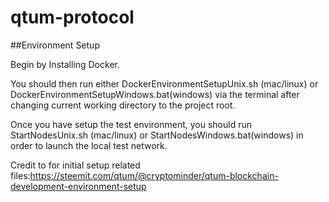 # qtum-protocol

##Environment Setup

Begin by Installing Docker.

You should then run either DockerEnvironmentSetupUnix.sh (mac/linux) or DockerEnvironmentSetupWindows.bat(windows)
via the terminal after changing current working directory to the project root.

Once you have setup the test environment, you should run StartNodesUnix.sh (mac/linux) or StartNodesWindows.bat(windows)
in order to launch the local test network.








Credit to for initial setup related files:https://steemit.com/qtum/@cryptominder/qtum-blockchain-development-environment-setup